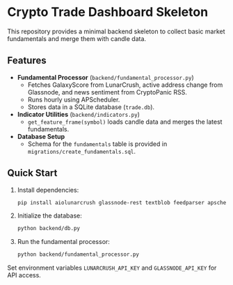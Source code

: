 # Crypto Trade Dashboard Skeleton

This repository provides a minimal backend skeleton to collect basic market fundamentals and merge them with candle data.

## Features

- **Fundamental Processor** (`backend/fundamental_processor.py`)
  - Fetches GalaxyScore from LunarCrush, active address change from Glassnode, and news sentiment from CryptoPanic RSS.
  - Runs hourly using APScheduler.
  - Stores data in a SQLite database (`trade.db`).
- **Indicator Utilities** (`backend/indicators.py`)
  - `get_feature_frame(symbol)` loads candle data and merges the latest fundamentals.
- **Database Setup**
  - Schema for the `fundamentals` table is provided in `migrations/create_fundamentals.sql`.

## Quick Start

1. Install dependencies:
   ```bash
   pip install aiolunarcrush glassnode-rest textblob feedparser apscheduler pandas
   ```
2. Initialize the database:
   ```bash
   python backend/db.py
   ```
3. Run the fundamental processor:
   ```bash
   python backend/fundamental_processor.py
   ```

Set environment variables `LUNARCRUSH_API_KEY` and `GLASSNODE_API_KEY` for API access.
